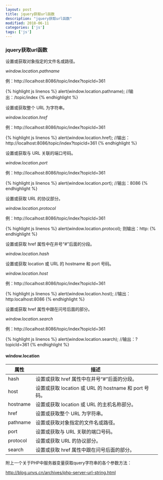 ```yaml
---
layout: post
title: jquery获取url函数
description: "jquery获取url函数"
modified: 2018-06-11
categories: ['js']
tags: ['js']
---
```


### jquery获取url函数

设置或获取对象指定的文件名或路径。

*window.location.pathname*

例：http://localhost:8086/topic/index?topicId=361

{% highlight js linenos %}
alert(window.location.pathname); //输出：/topic/index
{% endhighlight %}

设置或获取整个 URL 为字符串。

*window.location.href*

例：http://localhost:8086/topic/index?topicId=361

{% highlight js linenos %}
alert(window.location.href); //输出：http://localhost:8086/topic/index?topicId=361
{% endhighlight %}

设置或获取与 URL 关联的端口号码。

*window.location.port*

例：http://localhost:8086/topic/index?topicId=361

{% highlight js linenos %}
alert(window.location.port); //输出：8086
{% endhighlight %}

设置或获取 URL 的协议部分。

*window.location.protocol*

例：http://localhost:8086/topic/index?topicId=361

{% highlight js linenos %}
alert(window.location.protocol); 则输出：http:
{% endhighlight %}

设置或获取 href 属性中在井号“#”后面的分段。

*window.location.hash*

设置或获取 location 或 URL 的 hostname 和 port 号码。

*window.location.host*

例：http://localhost:8086/topic/index?topicId=361

{% highlight js linenos %}
alert(window.location.host); //输出：http:localhost:8086
{% endhighlight %}

设置或获取 href 属性中跟在问号后面的部分。

*window.location.search*

例：http://localhost:8086/topic/index?topicId=361

{% highlight js linenos %}
alert(window.location.search); //输出：?topicId=361
{% endhighlight %}

#### window.location

属性 | 描述
-- | --
hash | 设置或获取 href 属性中在井号“#”后面的分段。
host | 设置或获取 location 或 URL 的 hostname 和 port 号码。
hostname |设置或获取 location 或 URL 的主机名称部分。
href | 设置或获取整个 URL 为字符串。
pathname | 设置或获取对象指定的文件名或路径。
port | 设置或获取与 URL 关联的端口号码。
protocol | 设置或获取 URL 的协议部分。
search | 设置或获取 href 属性中跟在问号后面的部分。

附上一个关于PHP中服务器变量获取query字符串的各个参数方法：

http://blog.unvs.cn/archives/php-server-url-string.html

